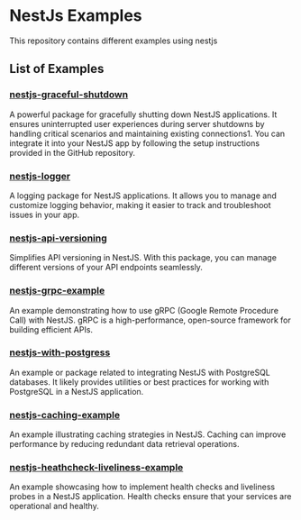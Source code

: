 # NestJs Examples

This repository contains different examples using nestjs 

## List of Examples

### [nestjs-graceful-shutdown](https://github.com/Intive-Technology/nestjs-api-versioning/README.md)

A powerful package for gracefully shutting down NestJS applications. It ensures uninterrupted user experiences during server shutdowns by handling critical scenarios and maintaining existing connections1. You can integrate it into your NestJS app by following the setup instructions provided in the GitHub repository. 

### [nestjs-logger](https://github.com/Intive-Technology/nestjs-logger/readme.md)

A logging package for NestJS applications. It allows you to manage and customize logging behavior, making it easier to track and troubleshoot issues in your app.

### [nestjs-api-versioning](https://github.com/Intive-Technology/nestjs-api-versioning//README.md)

Simplifies API versioning in NestJS. With this package, you can manage different versions of your API endpoints seamlessly.

### [nestjs-grpc-example](https://github.com/Intive-Technology/nestjs-grpc-example/README.md)

An example demonstrating how to use gRPC (Google Remote Procedure Call) with NestJS. gRPC is a high-performance, open-source framework for building efficient APIs.

### [nestjs-with-postgress](https://github.com/Intive-Technology/nestjs-with-postgress/README.md)

An example or package related to integrating NestJS with PostgreSQL databases. It likely provides utilities or best practices for working with PostgreSQL in a NestJS application.

### [nestjs-caching-example ](https://github.com/Intive-Technology/nestjs-caching-example/README.md)
An example illustrating caching strategies in NestJS. Caching can improve performance by reducing redundant data retrieval operations.

### [nestjs-heathcheck-liveliness-example](https://github.com/Intive-Technology/nestjs-heathcheck-liveliness-example/README.md) 

An example showcasing how to implement health checks and liveliness probes in a NestJS application. Health checks ensure that your services are operational and healthy.